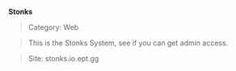 **Stonks**

> Category: Web

> This is the Stonks System, see if you can get admin access.

> Site: stonks.io.ept.gg
